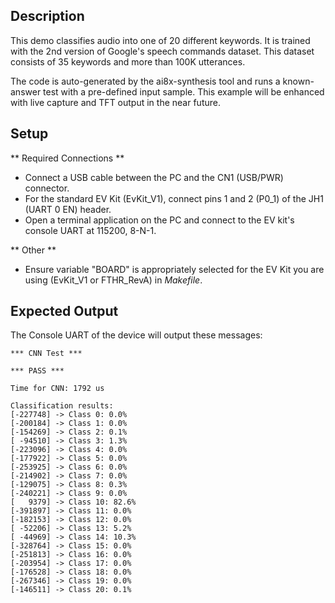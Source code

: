 ## Description

This demo classifies audio into one of 20 different keywords. It is trained with the 2nd version of Google's
speech commands dataset. This dataset consists of 35 keywords and more than 100K utterances.

The code is auto-generated by the ai8x-synthesis tool and runs a known-answer
test with a pre-defined input sample. This example will be enhanced with live capture and TFT
output in the near future.

## Setup
** Required Connections **
-   Connect a USB cable between the PC and the CN1 (USB/PWR) connector.
-   For the standard EV Kit (EvKit\_V1), connect pins 1 and 2 (P0\_1) of the JH1 (UART 0 EN) header.
-   Open a terminal application on the PC and connect to the EV kit's console UART at 115200, 8-N-1.

** Other **
-	Ensure variable "BOARD" is appropriately selected for the EV Kit you are using (EvKit\_V1 or FTHR\_RevA) in *Makefile*.

## Expected Output

The Console UART of the device will output these messages:

```
*** CNN Test ***

*** PASS ***

Time for CNN: 1792 us

Classification results:
[-227748] -> Class 0: 0.0%
[-200184] -> Class 1: 0.0%
[-154269] -> Class 2: 0.1%
[ -94510] -> Class 3: 1.3%
[-223096] -> Class 4: 0.0%
[-177922] -> Class 5: 0.0%
[-253925] -> Class 6: 0.0%
[-214902] -> Class 7: 0.0%
[-129075] -> Class 8: 0.3%
[-240221] -> Class 9: 0.0%
[   9379] -> Class 10: 82.6%
[-391897] -> Class 11: 0.0%
[-182153] -> Class 12: 0.0%
[ -52206] -> Class 13: 5.2%
[ -44969] -> Class 14: 10.3%
[-328764] -> Class 15: 0.0%
[-251813] -> Class 16: 0.0%
[-203954] -> Class 17: 0.0%
[-176528] -> Class 18: 0.0%
[-267346] -> Class 19: 0.0%
[-146511] -> Class 20: 0.1%
```

